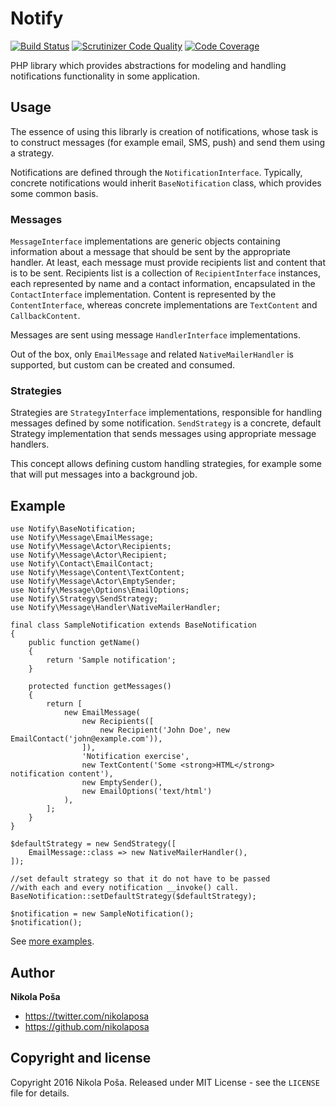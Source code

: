 # Notify

[![Build Status](https://travis-ci.org/nikolaposa/notify.svg?branch=master)](https://travis-ci.org/nikolaposa/notify)
[![Scrutinizer Code Quality](https://scrutinizer-ci.com/g/nikolaposa/notify/badges/quality-score.png?b=master)](https://scrutinizer-ci.com/g/nikolaposa/notify/?branch=master)
[![Code Coverage](https://scrutinizer-ci.com/g/nikolaposa/notify/badges/coverage.png?b=master)](https://scrutinizer-ci.com/g/nikolaposa/notify/?branch=master)

PHP library which provides abstractions for modeling and handling notifications functionality in
some application.

## Usage

The essence of using this librarly is creation of notifications, whose task is to construct messages
(for example email, SMS, push) and send them using a strategy.

Notifications are defined through the `NotificationInterface`. Typically, concrete notifications
would inherit `BaseNotification` class, which provides some common basis.

### Messages

`MessageInterface` implementations are generic objects containing information about a message that
should be sent by the appropriate handler. At least, each message must provide recipients list and
content that is to be sent. Recipients list is a collection of `RecipientInterface` instances,
each represented by name and a contact information, encapsulated in the `ContactInterface`
implementation. Content is represented by the `ContentInterface`, whereas concrete implementations
are `TextContent` and `CallbackContent`.

Messages are sent using message `HandlerInterface` implementations.

Out of the box, only `EmailMessage` and related `NativeMailerHandler` is supported, but custom can
be created and consumed.

### Strategies

Strategies are `StrategyInterface` implementations, responsible for handling messages defined by
some notification. `SendStrategy` is a concrete, default Strategy implementation that sends messages
using appropriate message handlers.

This concept allows defining custom handling strategies, for example some that will put messages
into a background job.

## Example

```
use Notify\BaseNotification;
use Notify\Message\EmailMessage;
use Notify\Message\Actor\Recipients;
use Notify\Message\Actor\Recipient;
use Notify\Contact\EmailContact;
use Notify\Message\Content\TextContent;
use Notify\Message\Actor\EmptySender;
use Notify\Message\Options\EmailOptions;
use Notify\Strategy\SendStrategy;
use Notify\Message\Handler\NativeMailerHandler;

final class SampleNotification extends BaseNotification
{
    public function getName()
    {
        return 'Sample notification';
    }

    protected function getMessages()
    {
        return [
            new EmailMessage(
                new Recipients([
                    new Recipient('John Doe', new EmailContact('john@example.com')),
                ]),
                'Notification exercise',
                new TextContent('Some <strong>HTML</strong> notification content'),
                new EmptySender(),
                new EmailOptions('text/html')
            ),
        ];
    }
}

$defaultStrategy = new SendStrategy([
    EmailMessage::class => new NativeMailerHandler(),
]);

//set default strategy so that it do not have to be passed
//with each and every notification __invoke() call.
BaseNotification::setDefaultStrategy($defaultStrategy);

$notification = new SampleNotification();
$notification();

```

See [more examples](https://github.com/nikolaposa/notify/tree/master/examples).

## Author

**Nikola Poša**

* https://twitter.com/nikolaposa
* https://github.com/nikolaposa

## Copyright and license

Copyright 2016 Nikola Poša. Released under MIT License - see the `LICENSE` file for details.